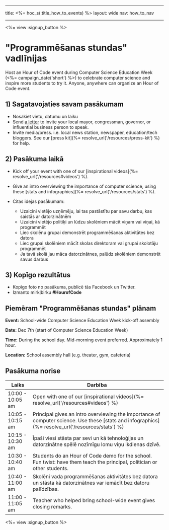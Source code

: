 * * *

title: <%= hoc_s(:title_how_to_events) %> layout: wide nav: how_to_nav

* * *

<%= view :signup_button %>

# "Programmēšanas stundas" vadlīnijas

Host an Hour of Code event during Computer Science Education Week (<%= campaign_date('short') %>) to celebrate computer science and inspire more students to try it. Anyone, anywhere can organize an Hour of Code event.

## 1) Sagatavojaties savam pasākumam

  * Nosakiet vietu, datumu un laiku
  * Send [a letter](https://docs.google.com/a/code.org/document/d/1eP41sKW7y0qq_JvkRIgZK8dWYICaGRZ4CCDETXa78wY/edit) to invite your local mayor, congressman, governor, or influential business person to speak.
  * Invite media/press. i.e. local news station, newspaper, education/tech bloggers. See our [press kit](%= resolve_url('/resources/press-kit') %) for help.

## 2) Pasākuma laikā

  * Kick off your event with one of our [inspirational videos](%= resolve_url('/resources#videos') %).
  * Give an intro overviewing the importance of computer science, using these [stats and infographics](%= resolve_url('/resources/stats') %).   
      
    
  * Citas idejas pasākumam: 
      * Uzaicini vietējo uzņēmēju, lai tas pastāstītu par savu darbu, kas saistās ar datorzinātnēm
      * Uzaicini vietējo politiķi un lūdzu skolēniem mācīt viņam vai viņai, kā programmēt
      * Liec skolēnu grupai demonstrēt programmēšanas aktivitātes bez datora
      * Liec grupai skolēniem mācīt skolas direktoram vai grupai skolotāju programmēt
      * Ja tavā skolā jau māca datorzinātnes, palūdz skolēniem demonstrēt savus darbus

## 3) Kopīgo rezultātus

  * Kopīgo foto no pasākuma, publicē tās Facebook un Twitter. 
  * Izmanto mirkļbirku **#HourofCode**

## Piemēram "Programmēšanas stundas" plānam

**Event:** School-wide Computer Science Education Week kick-off assembly

**Date:** Dec 7th (start of Computer Science Education Week)

**Time:** During the school day. Mid-morning event preferred. Approximately 1 hour.

**Location:** School assembly hall (e.g. theater, gym, cafeteria)   
  


## Pasākuma norise

| Laiks            | Darbība                                                                                                                                           |
| ---------------- | ------------------------------------------------------------------------------------------------------------------------------------------------- |
| 10:00 - 10:05 am | Open with one of our [inspirational videos](%= resolve_url('/resources#videos') %)                                                                |
| 10:05 - 10:15 am | Principal gives an intro overviewing the importance of computer science. Use these [stats and infographics](%= resolve_url('/resources/stats') %) |
| 10:15 - 10:30 am | Īpaši viesi stāsta par sevi un kā tehnoloģijas un datorzinātne spēlē nozīmīgu lomu viņu ikdienas dzīvē.                                           |
| 10:30 - 10:40 am | Students do an Hour of Code demo for the school. Fun twist: have them teach the principal, politician or other students.                          |
| 10:40 - 11:00 am | Skolēni vada programmēšanas aktivitātes bez datora un stāsta kā datorzinātnes var iemācīt bez datoru palīdzības.                                  |
| 11:00 - 11:05 am | Teacher who helped bring school-wide event gives closing remarks.                                                                                 |

<%= view :signup_button %>